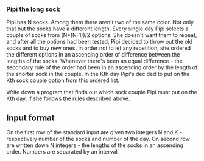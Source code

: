 ### Pipi the long sock ###
Pipi has N socks. Among them there aren't two of the same color. Not only that but the socks have a different length.
Every single day Pipi selects a couple of socks from (N*(N-1))/2 options.
She doesn't want them to repeat, and after all the options had been tested, Pipi decided to throw out the old socks and to buy new ones.
In order not to let any repetition, she ordered the different options in an ascending order of difference between the lengths of the socks.
Whenever there's been an equal difference - the secondary rule of the order had been in an ascending order by the length of the shorter sock in the couple.
In the Kth day Pipi's decided to put on the Kth sock couple option from this ordered list.

Write down a program that finds out which sock couple Pipi must put on the Kth day, if she follows the rules described above.

## Input format ##
On the first row of the standard input are given two integers N and K - respectively number of the socks and  number of the day.
On second row are written down N integers - the lengths of the socks in an ascending order. Numbers are separated by an interval.
